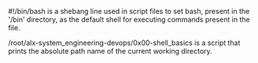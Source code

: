  #!/bin/bash is a shebang line used in script files to set bash, present in the '/bin' directory, as the default shell for executing commands present in the file.

/root/alx-system_engineering-devops/0x00-shell_basics is a script that prints the absolute path name of the current working directory.
